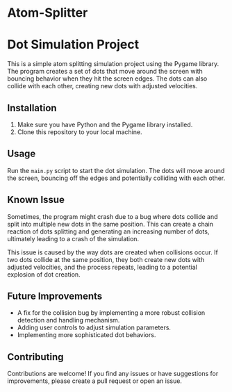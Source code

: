 # Atom-Splitter

# Dot Simulation Project

This is a simple atom splitting simulation project using the Pygame library. The program creates a set of dots that move around the screen with bouncing behavior when they hit the screen edges. The dots can also collide with each other, creating new dots with adjusted velocities.

## Installation

1. Make sure you have Python and the Pygame library installed.
2. Clone this repository to your local machine.

## Usage

Run the `main.py` script to start the dot simulation. The dots will move around the screen, bouncing off the edges and potentially colliding with each other.

## Known Issue

Sometimes, the program might crash due to a bug where dots collide and split into multiple new dots in the same position. This can create a chain reaction of dots splitting and generating an increasing number of dots, ultimately leading to a crash of the simulation.

This issue is caused by the way dots are created when collisions occur. If two dots collide at the same position, they both create new dots with adjusted velocities, and the process repeats, leading to a potential explosion of dot creation.

## Future Improvements

- A fix for the collision bug by implementing a more robust collision detection and handling mechanism.
- Adding user controls to adjust simulation parameters.
- Implementing more sophisticated dot behaviors.

## Contributing

Contributions are welcome! If you find any issues or have suggestions for improvements, please create a pull request or open an issue.

